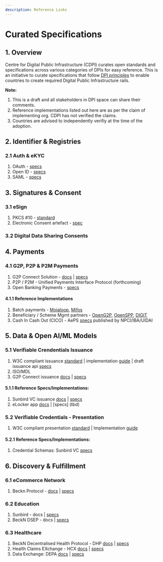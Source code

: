 ```yaml
---
description: Reference Links
---
```


# Curated Specifications

## 1. Overview

Centre for Digital Public Infrastructure (CDPI) curates open standards and specifications across various categories of DPIs for easy reference. This is an initiative to curate specifications that follow [DPI principles](broken-reference) to enable countries to create required Digital Public Infrastructure rails.

**Note:**

1. This is a draft and all stakeholders in DPI space can share their comments.
2. Reference implementations listed out here are as per the claim of implementing org. CDPI has not verified the claims.
3. Countries are advised to independently verifiy at the time of the adoption.

## 2. Identifier & Registries

### 2.1 Auth & eKYC

1. OAuth - [specs](https://www.rfc-editor.org/rfc/rfc6749)
2. Open ID - [specs](https://openid.net/developers/)
3. SAML - [specs](http://docs.oasis-open.org/security/saml/Post2.0/sstc-saml-tech-overview-2.0.html)

## 3. Signatures & Consent

### 3.1 eSign

1. PKCS #10 - [standard](https://datatracker.ietf.org/doc/html/rfc2986)
2. Electronic Consent artefact - [spec](https://dla.gov.in/sites/default/files/pdf/MeitY-Consent-Tech-Framework%20v1.1.pdf)

### 3.2 Digital Data Sharing Consents

## 4. Payments

### 4.1 G2P, P2P & P2M Payments

1. G2P Connect Solution - [docs](https://g2p-connect.gitbook.io/docs/g2p-connect-protocol/home) | [specs](https://g2p-connect.github.io/specs/)
2. P2P / P2M - Unified Payments Interface Protocol (forthcoming)
3. Open Banking Payments - [specs](https://standards.openbanking.org.uk/api-specifications/)

#### 4.1.1 Reference Implementations

1. Batch payments -  [Mojaloop](../specs/tbd/), [Mifos](../specs/tbd/)
2. Beneficiary / Scheme Mgmt partners - [OpenG2P](../specs/tbd/), [OpenSPP](../specs/tbd/), [DIGIT](../specs/tbd/)
3. Cash In Cash Out (CICO) - AePS [specs](https://www.npci.org.in/PDF/AePS/MicroATM\_Standards\_v1.5.1\_Clean.pdf?TSPD\_101\_R0=08f002952bab20008b7d8da5fd1e2eab2b05707bcf97d4d8a37e2e70559f1e5cf52cf371b2dd168808262911fb14300061acdcd788119a546d34e72dd804f44c2e3b50502dbe0deab71add6e66931a3c1c3f7d06c44de06e493ae71639d420a0) published by NPCI/IBA/UIDAI

## 5. Data & Open AI/ML Models

### 5.1 Verifiable Crendentials Issuance

1. W3C compliant issuance [standard](https://www.w3.org/TR/vc-data-model/) | implementation [guide](https://www.w3.org/TR/vc-imp-guide/) | draft issuance api [specs](https://w3c-ccg.github.io/vc-api/)
2. ISO/MDL
3. G2P Connect issuance [docs](https://g2p-connect.gitbook.io/docs/g2p-connect-protocol/home) | [specs](https://g2p-connect.github.io/specs/dist/g2p-credential.html#operation/post\_g2p\_cred\_issue)

#### **5.1.1 Reference Specs/Implementations:**

1. Sunbird VC issuance [docs](https://docs.sunbirdrc.dev/learn/readme) | [specs](https://github.com/Sunbird-RC/sunbird-rc-core/tree/main/api-documentation)
2. eLocker app [docs](broken-reference) | \[specs] (tbd)

### 5.2 Verifiable Credentials - Presentation

1. W3C compliant presentation [standard](broken-reference) | Implementation [guide](https://www.w3.org/TR/vc-imp-guide/)

#### 5.2.1 Reference Specs/Implementations:

1. Credential Schemas: Sunbird VC [specs](https://github.com/VC-Specs/vc-specs)

## 6. Discovery & Fulfillment

### 6.1 eCommerce Network

1. Beckn Protocol - [docs](https://becknprotocol.io/) | [specs](https://github.com/beckn/protocol-specifications)

### 6.2 Education

1. Sunbird - docs | [specs](broken-reference)
2. BeckN DSEP - docs | [specs](broken-reference)

### 6.3 Healthcare

1. BeckN Decentralised Health Protocol - DHP [docs](https://developers.becknprotocol.io) | [specs](https://github.com/dhp-project/DHP-Specs)
2. Health Claims EXchange - HCX [docs](https://docs.hcxprotocol.io) | [specs](https://github.com/hcx-project/hcx-specs)
3. Data Exchange: DEPA [docs](https://depa.world) | [specs](https://github.com/iSPIRT/DEPA/blob/main/depa\_2.0.yaml)
